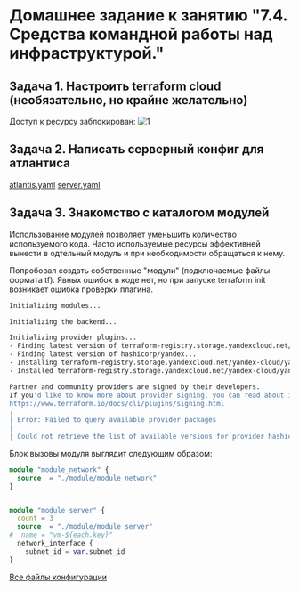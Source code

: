 # Домашнее задание к занятию "7.4. Средства командной работы над инфраструктурой."

## Задача 1. Настроить terraform cloud (необязательно, но крайне желательно)

Доступ к ресурсу заблокирован:
![1](https://user-images.githubusercontent.com/87389868/164885800-baf944b5-6a28-4c91-ab29-702bba8a352e.JPG)


## Задача 2. Написать серверный конфиг для атлантиса

[atlantis.yaml](atlantis/atlantis.yaml)
[server.yaml](atlantis/server.yaml)


## Задача 3. Знакомство с каталогом модулей

Использование модулей позволяет уменьшить количество используемого кода. Часто используемые ресурсы эффективней вынести в одтельный модуль и при необходимости обращаться к нему.

Попробовал создать собственные "модули" (подключаемые файлы формата tf). Явных ошибок в коде нет, но при запуске terraform init возникает ошибка проверки плагина.

```bash
Initializing modules...

Initializing the backend...

Initializing provider plugins...
- Finding latest version of terraform-registry.storage.yandexcloud.net/yandex-cloud/yandex...
- Finding latest version of hashicorp/yandex...
- Installing terraform-registry.storage.yandexcloud.net/yandex-cloud/yandex v0.72.0...
- Installed terraform-registry.storage.yandexcloud.net/yandex-cloud/yandex v0.72.0 (self-signed, key ID E40F590B50BB8E40)

Partner and community providers are signed by their developers.
If you'd like to know more about provider signing, you can read about it here:
https://www.terraform.io/docs/cli/plugins/signing.html
╷
│ Error: Failed to query available provider packages
│
│ Could not retrieve the list of available versions for provider hashicorp/yandex: could not connect to registry.terraform.io: Failed to request discovery document: 403 Forbidden
```

Блок вызовы модуля выглядит следующим образом:

```terraform
module "module_network" {
  source  = "./module/module_network"  
}


module "module_server" {
  count = 3
  source  = "./module/module_server"
#  name = "vm-${each.key}"
  network_interface {
    subnet_id = var.subnet_id
}
```

[Все файлы конфигурации](terraform)
